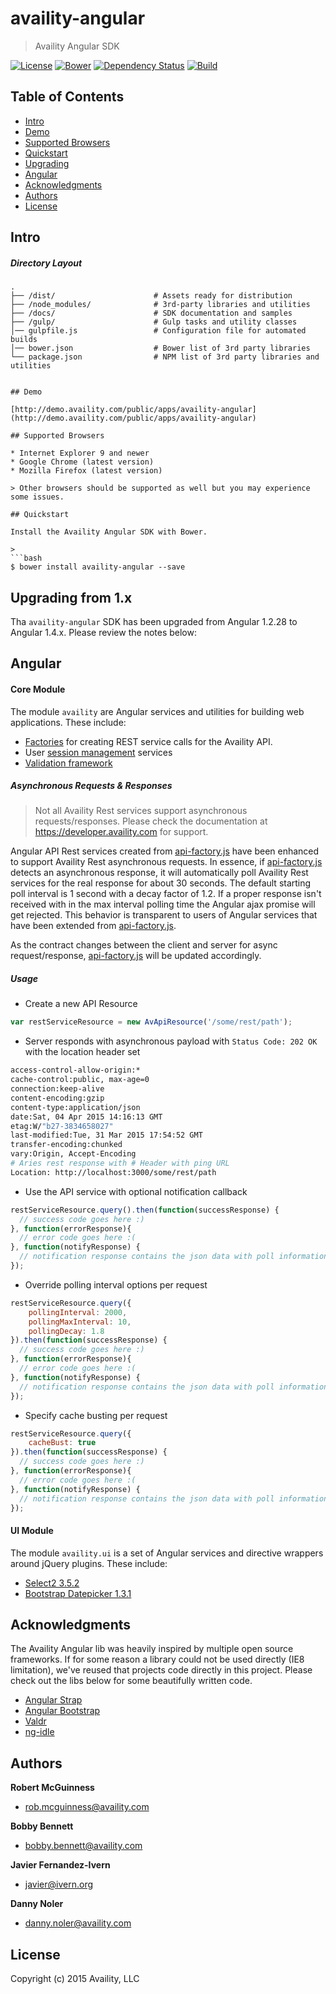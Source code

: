 # availity-angular

> Availity Angular SDK

[![License](https://img.shields.io/badge/license-MIT-blue.svg?style=flat-square&label=license)](http://opensource.org/licenses/MIT)
[![Bower](https://img.shields.io/bower/v/availity-angular.svg)]()
[![Dependency Status](https://img.shields.io/david/dev/Availity/availity-angular.svg?style=flat-square)](https://david-dm.org/Availity/availity-angular)
[![Build](https://img.shields.io/travis/Availity/availity-angular.svg?style=flat-square&label=build)](https://travis-ci.org/Availity/availity-angular)

## Table of Contents
* [Intro](#intro)
* [Demo](#demo)
* [Supported Browsers](#supported-browsers)
* [Quickstart](#quickstart)
* [Upgrading](#upgrading)
* [Angular](#angular)
* [Acknowledgments](#acknowledgments)
* [Authors](#authors)
* [License](#license)


## Intro

##### Directory Layout

>
```
.
├── /dist/                      # Assets ready for distribution
├── /node_modules/              # 3rd-party libraries and utilities
├── /docs/                      # SDK documentation and samples
├── /gulp/                      # Gulp tasks and utility classes
│── gulpfile.js                 # Configuration file for automated builds
│── bower.json                  # Bower list of 3rd party libraries
└── package.json                # NPM list of 3rd party libraries and utilities


## Demo

[http://demo.availity.com/public/apps/availity-angular](http://demo.availity.com/public/apps/availity-angular)

## Supported Browsers

* Internet Explorer 9 and newer
* Google Chrome (latest version)
* Mozilla Firefox (latest version)

> Other browsers should be supported as well but you may experience some issues.

## Quickstart

Install the Availity Angular SDK with Bower.

>
```bash
$ bower install availity-angular --save
```

## Upgrading from 1.x

Tha `availity-angular` SDK has been upgraded from Angular 1.2.28 to Angular 1.4.x.  Please review the notes below:

## Angular
#### Core Module

The module `availity` are Angular services and utilities for building web applications.  These include:

+ [Factories](./lib/core/api) for creating REST service calls for the Availity API.
+ User [session management](./lib/core/session) services
+ [Validation framework](./lib/core/validation)

##### Asynchronous Requests  & Responses

> Not all Availity Rest services support asynchronous requests/responses.  Please check the documentation at https://developer.availity.com for support.

Angular API Rest services created from [api-factory.js](./lib/core/api/api-factory.js) have been enhanced to support Availity Rest asynchronous requests.  In essence, if [api-factory.js](./lib/core/api/api-factory.js) detects an asynchronous response, it will automatically poll Availity Rest services for the real response for about 30 seconds.  The default starting poll interval is 1 second with a decay factor of 1.2.  If a proper response isn't received with in the max interval polling time the Angular ajax promise will get rejected.  This behavior is transparent to users of Angular services that have been extended from [api-factory.js](./lib/core/api/api-factory.js).

As the contract changes between the client and server for async request/response, [api-factory.js](./lib/core/api/api-factory.js) will be updated accordingly.

##### Usage

* Create a new API Resource

>
```javascript
var restServiceResource = new AvApiResource('/some/rest/path');
```

* Server responds with asynchronous payload with `Status Code: 202 OK` with the location header set

>
```bash
access-control-allow-origin:*
cache-control:public, max-age=0
connection:keep-alive
content-encoding:gzip
content-type:application/json
date:Sat, 04 Apr 2015 14:16:13 GMT
etag:W/"b27-3834658027"
last-modified:Tue, 31 Mar 2015 17:54:52 GMT
transfer-encoding:chunked
vary:Origin, Accept-Encoding
# Aries rest response with # Header with ping URL 
Location: http://localhost:3000/some/rest/path 
```

* Use the API service with optional notification callback

>
```javascript
restServiceResource.query().then(function(successResponse) {
  // success code goes here :)
}, function(errorResponse){
  // error code goes here :(
}, function(notifyResponse) {
  // notification response contains the json data with poll information
});
```

* Override polling interval options per request

>
```javascript
restServiceResource.query({
    pollingInterval: 2000,
    pollingMaxInterval: 10,
    pollingDecay: 1.8
}).then(function(successResponse) {
  // success code goes here :)
}, function(errorResponse){
  // error code goes here :(
}, function(notifyResponse) {
  // notification response contains the json data with poll information
});
```

* Specify cache busting per request

>
```javascript
restServiceResource.query({
    cacheBust: true
}).then(function(successResponse) {
  // success code goes here :)
}, function(errorResponse){
  // error code goes here :(
}, function(notifyResponse) {
  // notification response contains the json data with poll information
});
```

#### UI Module

The module `availity.ui` is a set of Angular services and directive wrappers around jQuery plugins.  These include:

+ [Select2 3.5.2](http://select2.github.io/select2/)
+ [Bootstrap Datepicker 1.3.1](https://github.com/eternicode/bootstrap-datepicker)


## Acknowledgments
The Availity Angular lib was heavily inspired by multiple open source frameworks.  If for some reason a library could not be used directly (IE8 limitation), we've reused that projects code directly in this project.  Please check out the libs below for some beautifully written code.

+ [Angular Strap](https://github.com/mgcrea/angular-strap)
+ [Angular Bootstrap](https://github.com/angular-ui/bootstrap)
+ [Valdr](https://github.com/netceteragroup/valdr)
+ [ng-idle](https://github.com/HackedByChinese/ng-idle)

## Authors

**Robert McGuinness**
+ [rob.mcguinness@availity.com](rob.mcguinness@availity.com)

**Bobby Bennett**
+ [bobby.bennett@availity.com](bobby.bennett@availity.com)

**Javier Fernandez-Ivern**
+ [javier@ivern.org](javier@ivern.org)

**Danny Noler**
+ [danny.noler@availity.com](danny.noler@availity.com)



## License
Copyright (c) 2015 Availity, LLC
